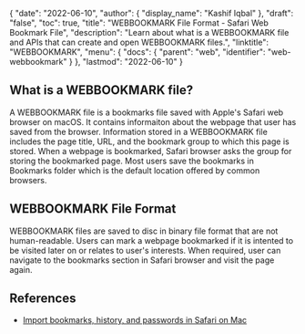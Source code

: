{
  "date": "2022-06-10",
  "author": {
    "display_name": "Kashif Iqbal"
  },
  "draft": "false",
  "toc": true,
  "title": "WEBBOOKMARK File Format - Safari Web Bookmark File",
  "description": "Learn about what is a WEBBOOKMARK file and APIs that can create and open WEBBOOKMARK files.",
  "linktitle": "WEBBOOKMARK",
  "menu": {
    "docs": {
      "parent": "web",
      "identifier": "web-webbookmark"
    }
  },
  "lastmod": "2022-06-10"
}

## What is a WEBBOOKMARK file?

A WEBBOOKMARK file is a bookmarks file saved with Apple's Safari web browser on macOS. It contains informaiton about the webpage that user has saved from the browser. Information stored in a WEBBOOKMARK file includes the page title, URL, and the bookmark group to which this page is stored. When a webpage is bookmarked, Safari browser asks the group for storing the bookmarked page. Most users save the bookmarks in Bookmarks folder which is the default location offered by common browsers.

## WEBBOOKMARK File Format

WEBBOOKMARK files are saved to disc in binary file format that are not human-readable. Users can mark a webpage bookmarked if it is intented to be visited later on or relates to user's interests. When required, user can navigate to the bookmarks section in Safari browser and visit the page again.

## References

* [Import bookmarks, history, and passwords in Safari on Mac](https://support.apple.com/en-mn/guide/safari/ibrw1015/mac)
